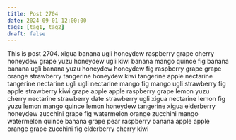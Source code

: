 ```yaml
---
title: Post 2704
date: 2024-09-01 12:00:00
tags: [tag1, tag2]
draft: false
---
```

This is post 2704.
xigua
banana
ugli
honeydew
raspberry
grape
cherry
honeydew
grape
yuzu
honeydew
ugli
kiwi
banana
mango
quince
fig
banana
banana
ugli
banana
yuzu
honeydew
honeydew
fig
raspberry
grape
grape
orange
strawberry
tangerine
honeydew
kiwi
tangerine
apple
nectarine
tangerine
nectarine
ugli
ugli
nectarine
mango
fig
mango
ugli
strawberry
fig
apple
strawberry
kiwi
grape
apple
apple
raspberry
grape
lemon
yuzu
cherry
nectarine
strawberry
date
strawberry
ugli
xigua
nectarine
lemon
fig
yuzu
lemon
mango
quince
lemon
honeydew
tangerine
xigua
elderberry
honeydew
zucchini
grape
fig
watermelon
orange
zucchini
mango
watermelon
quince
banana
grape
pear
raspberry
banana
apple
apple
orange
grape
zucchini
fig
elderberry
cherry
kiwi
